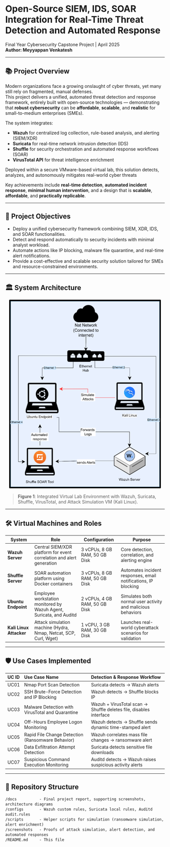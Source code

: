 # Open-Source SIEM, IDS, SOAR Integration for Real-Time Threat Detection and Automated Response

Final Year Cybersecurity Capstone Project | April 2025  
**Author: Meyyappan Venkatesh**

---

## 📚 Project Overview

Modern organizations face a growing onslaught of cyber threats, yet many still rely on fragmented, manual defenses.  
This project delivers a unified, automated threat detection and response framework, entirely built with open-source technologies — demonstrating that **robust cybersecurity** can be **affordable**, **scalable**, and **realistic** for small-to-medium enterprises (SMEs).

The system integrates:
- **Wazuh** for centralized log collection, rule-based analysis, and alerting (SIEM/XDR)
- **Suricata** for real-time network intrusion detection (IDS)
- **Shuffle** for security orchestration and automated response workflows (SOAR)
- **VirusTotal API** for threat intelligence enrichment

Deployed within a secure VMware-based virtual lab, this solution detects, analyzes, and autonomously mitigates real-world cyber threats 

Key achievements include **real-time detection**, **automated incident response**, **minimal human intervention**, and a design that is **scalable**, **affordable**, and **practically replicable**.

---

## 🎯 Project Objectives

- Deploy a unified cybersecurity framework combining SIEM, XDR, IDS, and SOAR functionalities.
- Detect and respond automatically to security incidents with minimal analyst workload.
- Automate actions like IP blocking, malware file quarantine, and real-time alert notifications.
- Provide a cost-effective and scalable security solution tailored for SMEs and resource-constrained environments.

---

## 🏛️ System Architecture

<p align="center">
  <img src="https://github.com/MeyyappanVenkatesh/Open-Source-SIEM-IDS-SOAR-Integration/blob/main/screenshots/Network%20diagram.png" alt="Network Diagram" width="480" height="auto">
</p>

> **Figure 1**: Integrated Virtual Lab Environment with Wazuh, Suricata, Shuffle, VirusTotal, and Attack Simulation VM (Kali Linux).

---

## 🛠️ Virtual Machines and Roles

| System               | Role                                                                 | Configuration             | Purpose                                                        |
|----------------------|-----------------------------------------------------------------------|----------------------------|----------------------------------------------------------------|
| **Wazuh Server**       | Central SIEM/XDR platform for event correlation and alert generation  | 3 vCPUs, 8 GB RAM, 50 GB Disk | Core detection, correlation, and alerting engine               |
| **Shuffle Server**     | SOAR automation platform using Docker containers                     | 3 vCPUs, 8 GB RAM, 50 GB Disk | Automates incident responses, email notifications, IP blocking |
| **Ubuntu Endpoint**    | Employee workstation monitored by Wazuh Agent, Suricata, and Auditd   | 2 vCPUs, 4 GB RAM, 50 GB Disk | Simulates both normal user activity and malicious behaviors    |
| **Kali Linux Attacker**| Attack simulation machine (Hydra, Nmap, Netcat, SCP, Curl, Wget)      | 1 vCPU, 3 GB RAM, 30 GB Disk | Launches real-world cyberattack scenarios for validation       |

---

## 🛡️ Use Cases Implemented

| UC ID | Use Case Name                              | Detection & Response Workflow |
|:-----|:--------------------------------------------|:-------------------------------|
| UC01  | Nmap Port Scan Detection                   | Suricata detects → Wazuh alerts |
| UC02  | SSH Brute-Force Detection and IP Blocking  | Wazuh detects → Shuffle blocks IP |
| UC03  | Malware Detection with VirusTotal and Quarantine | Wazuh + VirusTotal scan → Shuffle deletes file, disables interface |
| UC04  | Off-Hours Employee Logon Monitoring        | Wazuh detects → Shuffle sends dynamic time-stamped alert |
| UC05  | Rapid File Change Detection (Ransomware Behavior) | Wazuh correlates mass file changes → ransomware alert |
| UC06  | Data Exfiltration Attempt Detection        | Suricata detects sensitive file downloads |
| UC07  | Suspicious Command Execution Monitoring    | Auditd detects → Wazuh raises suspicious activity alerts |

---

## 📂 Repository Structure

```plaintext
/docs          - Final project report, supporting screenshots, architecture diagrams
/configs       - Wazuh custom rules, Suricata local rules, Auditd audit.rules
/scripts       - Helper scripts for simulation (ransomware simulation, alert enrichment)
/screenshots   - Proofs of attack simulation, alert detection, and automated responses
/README.md     - This file
